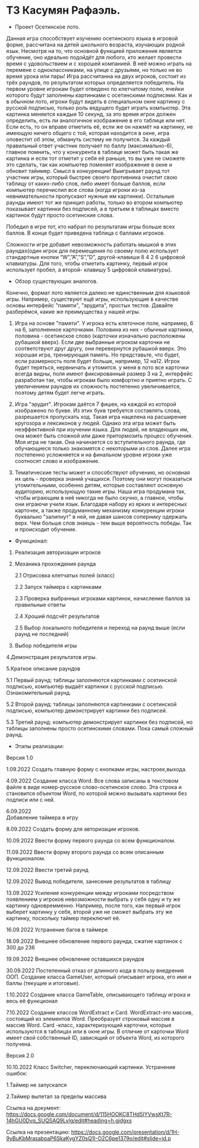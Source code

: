 # ТЗ Касумян Рафаэль.

* Проект Осетинское лото.

Данная игра способствует изучению осетинского языка в игровой форме, рассчитана на детей школьного возраста, изучающих родной язык. Несмотря на то, что основной функцией приложения является обучение, оно идеально подойдёт для любого, кто желает провести время с удовольствием и с хорошей компанией. В неё можно играть на перемене с одноклассниками, на улице с друзьями, но только не во время урока или пары!
Игра рассчитанна на двух игроков, состоит из трёх раундов, по результатом которых определяется победитель. 
На первом уровне игрокам будет отведено по клетчатому полю, ячейки которого будут заполнены картинками с осетинскими подписями. Как и в обычном лото, игроки будут видеть в специальном окне картинку с русской подписью, только роль ведущего будет играть компьютер. Эта картинка меняется каждые 10 секунд, за это время игрок должен определить, есть ли аналогичное изображение в его таблице или нет. Если есть, то он вправе отметить её, если же он нажмёт на картинку, не имеющую ничего общего с той, которая находится в окне, игра оповестит об этом, обмануть систему не получится. За каждый правильный ответ участник получает по баллу (максимально-6), главное помнить, что у конкурента в таблице может быть такая же картинка и если тот отметит у себя её раньше, то вы уже не сможете это сделать, так как компьютер поменяет изображение в окне и обновит тайимер. Смысл в конкуренции! Выигрывает раунд тот участник игры, который быстрее своего противника очистит свою таблицу от каких-либо слов, либо имеет больше баллов, если компьютер перечислил все слова (когда игроки из-за невнимательности пропускают нужные им картинки).
Остальные раунды имеют тот же принцип работы, только во втором компьютер показывает картинки без подписей, а в третьем в таблицах вместо картинок будут просто осетинские слова.

Победил в игре тот, кто набрал по результатам игры больше всех баллов. В конце будет приведена таблица с баллами игроков.

Сложности игре добавит невозможность работать мышкой в этих раундах(один игрок для перемещения по своему полю использует стандартные кнопки “W”,”A”,”S”,”D”, другой-клавиши 8 4 2 6 цифровой клавиатуры. Для того, чтобы отметить картинку, первый игрок использует пробел, а второй- клавишу 5 цифровой клавиатуры). 




* Обзор существующих аналогов. 


Конечно, формат лото является далеко не единственным для языковой игры. Например, существуют ещё игры, использующие в качестве основы интерфейс "памяти", "эрудита", простых тестов. Давайте разберёмся, какие же преимущества у нашей игры.


1. Игра на основе "памяти". У игрока есть клеточное поле, например, 6 на 6, заполненное карточками. Половина из них - обычные картинки, половина - осетинское слово (карточки изначально расположены рубашкой вверх). Если две выбранные игроком карточки не соответствуют друг другу, они перевернутся рубашкой вверх. Это хорошая игра, тренирующая память. Но представьте, что будет, если размерность поля будет больше, например, 12 на12. Игрок будет теряться, нервничать и утомится. у меня в лото все карточки всегда видны, поля имеют фиксированный размер 3 на 2, интерфейс разработан так, чтобы игрокам было комфортно и приятно играть. С увеличением раундов их сложность постепенно увеличивается, поэтому детям будет легче играть.


2. Игра "эрудит". Игрокам даётся 7 фишек, на каждой из которой изображено по букве. Из этих букв требуется составлять слова, разрешается пропускать ход. Такая игра нацелена на расширение кругозора и лексиконов у людей. Однако эта игра может быть неэффективной при изучении языка. Для людей, не владеющих им, она может быть сложной или даже притормозить процесс обучения. Моя игра не такая. Она начинается со вступительного раунда, где обучающиеся только знакомятся с некоторыми из слов. Далее игра постепенно усложняется и на финальном уровне игроки уже соотносят слово и изображение.


3. Тематические тесты может и способствуют обучению, но основная их цель - проверка знаний учащихся. Поэтому они могут показаться утомительными, особенно детям, которые составляют основную аудиторию, использующую такие игры. Наша игра продумана так, чтобы играющим в неё никогда не было скучно, а главное, чтобы они играючи учили язык. Благодаря набору из ярких и интересных карточек, а также продуманному механизму конкуренции игроки буквально "залипнут" в ней, не давая шансов сопернику одержать верх. Чем больше слов знаешь - тем выше вероятность победы. Так и происходит обучение.

* Функционал:
1. Реализация авторизации игроков

2. Механика прохождения раунда

   2.1 Отрисовка клетчатых полей (класс)

   2.2 Запуск таймера с картинками
   
   2.3 Проверка выбранных игроками картинок, начисление баллов за правильные ответы
   
   2.4 Хроший подсчёт результатов
   
   2.5 Выбор локального победителя и переход на раунд выше (если раунд не последний)
3. Выбор победителя игры

4.Демонстрация результатов игры.

5.Краткое описание раундов

  5.1 Первый раунд: таблицы заполняются картинками с осетинской подписью, компьютер выдаёт картинки с русской подписью. Ознакомительный раунд.
  
  5.2 Второй раунд: таблицы заполняются картинками с осетинской подписью, компьютер демонстрирует картинки без подписей.
  
  5.3 Третий раунд: компьютер демонстрирует картинки без подписей, но таблицы заполнены просто осетинскими словами. Пока самый сложный раунд.

* Этапы реализации:

Версия 1.0


1.09.2022
Создать главную форму с кнопками игры, настроек,выхода.

4.09.2022
Создание класса Word. Все слова записаны в текстовом файле в виде номер-русское слово-осетинское слово. Эта строка и становится объектом Word, по которой можно вызывать картинки без подписи или с ней.

6.09.2022  
Добавление таймера в игру

8.09.2022
Создать форму для авторизации игроков. 

10.09.2022
Ввести форму первого раунда со всем функционалом.

11.09.2022 
Ввести форму второго раунда со всем описанным функционалом.

12.09.2022
Ввести третий раунд

12.09.2022 
Вывод победителя, занесение результатов в таблицу

13.09.2022
Усиление конкуренции между игроками посредством появлением у игроков невозможности выбрать у себя одну и ту же картинку одновремменно. Например, после того, как первый игрок выберет картинку у себя, второй уже не сможет выбрать эту же картинку, поскольку таймер переключит её.

16.09.2022
Устранение багов в таймере

18.09.2022
Внешнее обновление первого раунда, сжатие картинок с 300 до 236

19.09.2022
Внешнее обновление оставшихся раундов

30.09.2022
Постепенный отказ от длинного кода в пользу внедрения ООП. Создание класса GameUser, который описывает игрока, его имя и баллы (текущие и итоговые).

1.10.2022
Создание класса GameTable, описывающего таблицу игрока и весь её функционал

7.10.2022
Создание классов WordExtract и Card. WordExtract-это массив, состоящий из элементов Word. Преобразует строковый массив в массив Word. Card -класс, характеризующий карточки, которые используются в таблицах или в окне игры. В отличие от карточки Word имеет свой собственный ID, зависящий от объекта Word, из которого получена.

Версия 2.0

10.10.2022
Класс Switcher, переключающий картинки. Устранение ошибок:

1.Таймер не запускался

2.Таймер вылетал за пределы массива





Ссылка на документ: https://docs.google.com/document/d/115HOOKC8THd5lYVwsKt7R-14hGU0Dvq_SUQSAQ9LyIg/edit#heading=h.gjdgxs



Ссылка на презентацию: https://docs.google.com/presentation/d/1H-9yBuKbMrasabpaP6SkaKygYZ0sQ1I-O2C6pe1379o/edit#slide=id.p


      

